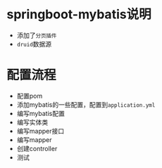 # springboot-mybatis说明

- 添加了`分页插件`
- `druid`数据源

# 配置流程

* 配置pom
* 添加mybatis的一些配置，配置到`application.yml`
* 编写mybatis配置
* 编写实体类
* 编写mapper接口
* 编写mapper
* 创建controller
* 测试

